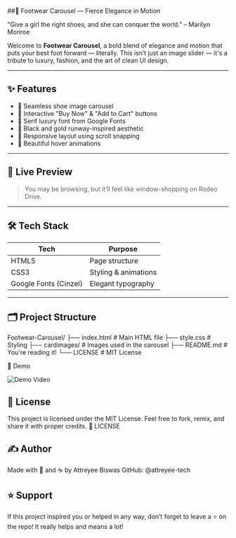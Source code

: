 ##👠 Footwear Carousel — Fierce Elegance in Motion

“Give a girl the right shoes, and she can conquer the world.” – Marilyn Monroe

Welcome to **Footwear Carousel**, a bold blend of elegance and motion that puts your best foot forward — literally. This isn’t just an image slider — it's a tribute to luxury, fashion, and the art of clean UI design.

---

## ✨ Features

- 📸 Seamless shoe image carousel
- 🎀 Interactive "Buy Now" & "Add to Cart" buttons
- 💅 Serif luxury font from Google Fonts
- 🌌 Black and gold runway-inspired aesthetic
- 📱 Responsive layout using scroll snapping
- 🌈 Beautiful hover animations

---

## 🎨 Live Preview

> You may be browsing, but it’ll feel like window-shopping on Rodeo Drive.

---

## 🛠 Tech Stack

| Tech        | Purpose                  |
|-------------|--------------------------|
| HTML5       | Page structure           |
| CSS3        | Styling & animations     |
| Google Fonts (Cinzel) | Elegant typography |

---

## 🗂 Project Structure
Footwear-Carousel/ ├── index.html # Main HTML file 
                   ├── style.css # Styling 
                   ├── cardimages/ # Images used in the carousel 
                   ├── README.md # You're reading it!
                   └── LICENSE # MIT License

🎥 Demo

![Demo Video](demo.gif)

## 🪪 License
This project is licensed under the MIT License.
Feel free to fork, remix, and share it with proper credits.
🔗 LICENSE

## ✍️ Author
Made with 💅 and ☕ by Attreyee Biswas
GitHub: @attreyee-tech

## ⭐ Support
If this project inspired you or helped in any way, don’t forget to leave a ⭐ on the repo!
It really helps and means a lot!
